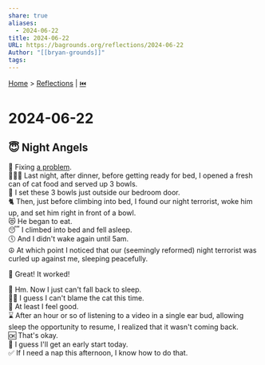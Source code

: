 ```yaml
---  
share: true  
aliases:  
  - 2024-06-22  
title: 2024-06-22  
URL: https://bagrounds.org/reflections/2024-06-22  
Author: "[[bryan-grounds]]"  
tags:   
---  
```

[Home](../index.md) > [Reflections](./index.md) | [⏮️](./2024-06-21.md)  
# 2024-06-22  
## 😇 Night Angels  
🔧 Fixing [a problem](./2024-06-21.md#👿%20Night%20Terrors).  
🥣🥣🥣 Last night, after dinner, before getting ready for bed, I opened a fresh can of cat food and served up 3 bowls.  
🚪 I set these 3 bowls just outside our bedroom door.  
🐈 Then, just before climbing into bed, I found our night terrorist, woke him up, and set him right in front of a bowl.  
😻 He began to eat.  
😴 I climbed into bed and fell asleep.  
🕔 And I didn't wake again until 5am.  
☮️ At which point I noticed that our (seemingly reformed) night terrorist was curled up against me, sleeping peacefully.  
  
🎉 Great! It worked!  
  
🤔 Hm. Now I just can't fall back to sleep.  
🤷🏻 I guess I can't blame the cat this time.  
🙂 At least I feel good.  
⌛ After an hour or so of listening to a video in a single ear bud, allowing sleep the opportunity to resume, I realized that it wasn't coming back.  
🆗 That's okay.  
🌄 I guess I'll get an early start today.  
✅ If I need a nap this afternoon, I know how to do that.  
  
